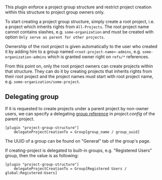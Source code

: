 This plugin enforce a project group structure and restrict project creation
within this structure to project group owners only.

To start creating a project group structure, simply create a root project, i.e.
a project which inherits rights from `All-Projects`. The root project name
cannot contains slashes, e.g. `some-organization` and must be created with
option `Only serve as parent for other projects`.

Ownership of the root project is given automatically to the user who created it
by adding him to a group named `<root-project-name>-admins`, e.g.
`some-organization-admins` which is granted owner right on `refs/*` references.

From this point on, only the root project owners can create projects within that
structure. They can do it by creating projects that inherits rights from their
root project and the project names must start with root project name, e.g.
`some-organization/some-project`.

Delegating group
----------------
If it is requested to create projects under a parent project by non-owner users,
we can specify a delegating
[group reference](@URL@Documentation/dev-plugins.html#configuring-groups)
in _project.config_ of the parent project.

```
[plugin "project-group-structure"]
	delegateProjectCreationTo = Group[group_name / group_uuid]
```

The UUID of a group can be found on "General" tab of the group's page.

If creating-project is delegated to built-in groups, e.g. "Registered Users"
group, then the value is as following:

```
[plugin "project-group-structure"]
	delegateProjectCreationTo = Group[Registered Users / global:Registered-Users]
```